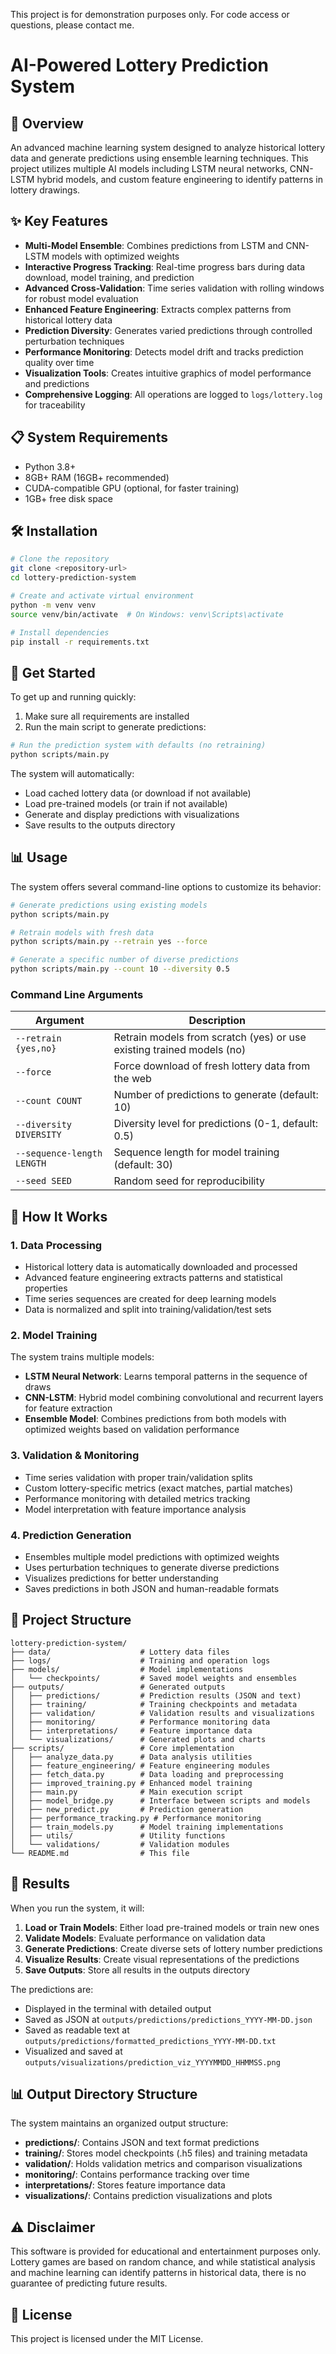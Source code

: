 This project is for demonstration purposes only. For code access or questions, please contact me.

# AI-Powered Lottery Prediction System

## 🚀 Overview

An advanced machine learning system designed to analyze historical lottery data and generate predictions using ensemble learning techniques. This project utilizes multiple AI models including LSTM neural networks, CNN-LSTM hybrid models, and custom feature engineering to identify patterns in lottery drawings.

## ✨ Key Features

- **Multi-Model Ensemble**: Combines predictions from LSTM and CNN-LSTM models with optimized weights
- **Interactive Progress Tracking**: Real-time progress bars during data download, model training, and prediction
- **Advanced Cross-Validation**: Time series validation with rolling windows for robust model evaluation
- **Enhanced Feature Engineering**: Extracts complex patterns from historical lottery data
- **Prediction Diversity**: Generates varied predictions through controlled perturbation techniques
- **Performance Monitoring**: Detects model drift and tracks prediction quality over time
- **Visualization Tools**: Creates intuitive graphics of model performance and predictions
- **Comprehensive Logging**: All operations are logged to `logs/lottery.log` for traceability

## 📋 System Requirements

- Python 3.8+
- 8GB+ RAM (16GB+ recommended)
- CUDA-compatible GPU (optional, for faster training)
- 1GB+ free disk space

## 🛠️ Installation

```bash
# Clone the repository
git clone <repository-url>
cd lottery-prediction-system

# Create and activate virtual environment
python -m venv venv
source venv/bin/activate  # On Windows: venv\Scripts\activate

# Install dependencies
pip install -r requirements.txt
```

## 🚀 Get Started

To get up and running quickly:

1. Make sure all requirements are installed
2. Run the main script to generate predictions:

```bash
# Run the prediction system with defaults (no retraining)
python scripts/main.py
```

The system will automatically:
- Load cached lottery data (or download if not available)
- Load pre-trained models (or train if not available)
- Generate and display predictions with visualizations
- Save results to the outputs directory

## 📊 Usage

The system offers several command-line options to customize its behavior:

```bash
# Generate predictions using existing models
python scripts/main.py

# Retrain models with fresh data
python scripts/main.py --retrain yes --force

# Generate a specific number of diverse predictions
python scripts/main.py --count 10 --diversity 0.5
```

### Command Line Arguments

| Argument | Description |
|----------|-------------|
| `--retrain {yes,no}` | Retrain models from scratch (yes) or use existing trained models (no) |
| `--force` | Force download of fresh lottery data from the web |
| `--count COUNT` | Number of predictions to generate (default: 10) |
| `--diversity DIVERSITY` | Diversity level for predictions (0-1, default: 0.5) |
| `--sequence-length LENGTH` | Sequence length for model training (default: 30) |
| `--seed SEED` | Random seed for reproducibility |

## 🧠 How It Works

### 1. Data Processing

- Historical lottery data is automatically downloaded and processed
- Advanced feature engineering extracts patterns and statistical properties
- Time series sequences are created for deep learning models
- Data is normalized and split into training/validation/test sets

### 2. Model Training

The system trains multiple models:

- **LSTM Neural Network**: Learns temporal patterns in the sequence of draws
- **CNN-LSTM**: Hybrid model combining convolutional and recurrent layers for feature extraction
- **Ensemble Model**: Combines predictions from both models with optimized weights based on validation performance

### 3. Validation & Monitoring

- Time series validation with proper train/validation splits
- Custom lottery-specific metrics (exact matches, partial matches)
- Performance monitoring with detailed metrics tracking
- Model interpretation with feature importance analysis

### 4. Prediction Generation

- Ensembles multiple model predictions with optimized weights
- Uses perturbation techniques to generate diverse predictions
- Visualizes predictions for better understanding
- Saves predictions in both JSON and human-readable formats

## 📁 Project Structure

```
lottery-prediction-system/
├── data/                    # Lottery data files
├── logs/                    # Training and operation logs
├── models/                  # Model implementations
│   └── checkpoints/         # Saved model weights and ensembles
├── outputs/                 # Generated outputs
│   ├── predictions/         # Prediction results (JSON and text)
│   ├── training/            # Training checkpoints and metadata
│   ├── validation/          # Validation results and visualizations
│   ├── monitoring/          # Performance monitoring data
│   ├── interpretations/     # Feature importance data
│   └── visualizations/      # Generated plots and charts
├── scripts/                 # Core implementation
│   ├── analyze_data.py      # Data analysis utilities
│   ├── feature_engineering/ # Feature engineering modules
│   ├── fetch_data.py        # Data loading and preprocessing
│   ├── improved_training.py # Enhanced model training
│   ├── main.py              # Main execution script
│   ├── model_bridge.py      # Interface between scripts and models
│   ├── new_predict.py       # Prediction generation
│   ├── performance_tracking.py # Performance monitoring
│   ├── train_models.py      # Model training implementations
│   ├── utils/               # Utility functions
│   └── validations/         # Validation modules
└── README.md                # This file
```

## 🔮 Results

When you run the system, it will:

1. **Load or Train Models**: Either load pre-trained models or train new ones
2. **Validate Models**: Evaluate performance on validation data
3. **Generate Predictions**: Create diverse sets of lottery number predictions
4. **Visualize Results**: Create visual representations of the predictions
5. **Save Outputs**: Store all results in the outputs directory

The predictions are:
- Displayed in the terminal with detailed output
- Saved as JSON at `outputs/predictions/predictions_YYYY-MM-DD.json`
- Saved as readable text at `outputs/predictions/formatted_predictions_YYYY-MM-DD.txt`
- Visualized and saved at `outputs/visualizations/prediction_viz_YYYYMMDD_HHMMSS.png`

## 📊 Output Directory Structure

The system maintains an organized output structure:

- **predictions/**: Contains JSON and text format predictions
- **training/**: Stores model checkpoints (.h5 files) and training metadata
- **validation/**: Holds validation metrics and comparison visualizations
- **monitoring/**: Contains performance tracking over time
- **interpretations/**: Stores feature importance data
- **visualizations/**: Contains prediction visualizations and plots

## ⚠️ Disclaimer

This software is provided for educational and entertainment purposes only. Lottery games are based on random chance, and while statistical analysis and machine learning can identify patterns in historical data, there is no guarantee of predicting future results.

## 📄 License

This project is licensed under the MIT License.
